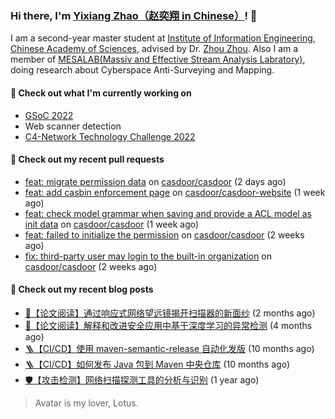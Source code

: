 ### Hi there, I'm [Yixiang Zhao（赵奕翔 in Chinese）](https://yinxiu.in)! 👋 

I am a second-year master student at [Institute of Information Engineering](http://www.iie.ac.cn/), [Chinese Academy of Sciences](https://www.cas.cn/), advised by Dr. [Zhou Zhou](http://people.ucas.edu.cn/~zhouzhou). Also I am a member of [MESALAB(Massiv and Effective Stream Analysis Labratory)](http://mesalab.cn/), doing research about Cyberspace Anti-Surveying and Mapping.

#### 🔭 Check out what I'm currently working on
- [GSoC 2022](https://summerofcode.withgoogle.com/programs/2022/projects/ev4TPeRU)
- Web scanner detection
- [C4-Network Technology Challenge 2022](http://net.c4best.cn/)

#### 🔨 Check out my recent pull requests

- [feat: migrate permission data](https://github.com/casdoor/casdoor/pull/1083) on [casdoor/casdoor](https://github.com/casdoor/casdoor) (2 days ago)
- [feat: add casbin enforcement page](https://github.com/casdoor/casdoor-website/pull/309) on [casdoor/casdoor-website](https://github.com/casdoor/casdoor-website) (1 week ago)
- [feat: check model grammar when saving and provide a ACL model as init data](https://github.com/casdoor/casdoor/pull/1062) on [casdoor/casdoor](https://github.com/casdoor/casdoor) (1 week ago)
- [feat: failed to initialize the permission](https://github.com/casdoor/casdoor/pull/1029) on [casdoor/casdoor](https://github.com/casdoor/casdoor) (2 weeks ago)
- [fix: third-party user may login to the built-in organization](https://github.com/casdoor/casdoor/pull/1024) on [casdoor/casdoor](https://github.com/casdoor/casdoor) (2 weeks ago)

#### 📜 Check out my recent blog posts

- [📘【论文阅读】通过响应式网络望远镜揭开扫描器的新面纱](https://yinxiu.in/2022/paper-share-spoki.html) (2 months ago)
- [📘【论文阅读】解释和改进安全应用中基于深度学习的异常检测](https://yinxiu.in/2022/paper-share-deepaid.html) (4 months ago)
- [🪜【CI/CD】使用 maven-semantic-release 自动化发版](https://yinxiu.in/2021/maven-semantic-release.html) (10 months ago)
- [🪜【CI/CD】如何发布 Java 包到 Maven 中央仓库](https://yinxiu.in/2021/publish-to-maven.html) (10 months ago)
- [🛡️【攻击检测】网络扫描探测工具的分析与识别](https://yinxiu.in/2021/scanner-analysis-and-detect.html) (1 year ago)

> Avatar is my lover, Lotus.




